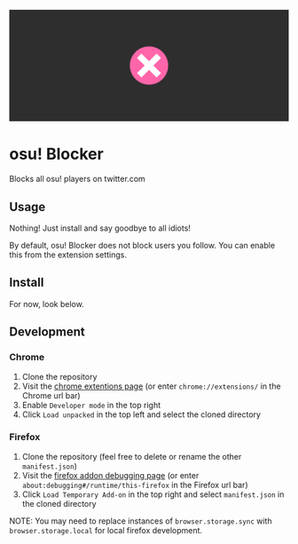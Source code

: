 ![Blue Blocker Marquee](assets/marquee.png)
# osu! Blocker
Blocks all osu! players on twitter.com

## Usage
Nothing! Just install and say goodbye to all idiots!

By default, osu! Blocker does not block users you follow. You can enable this from the extension settings.

## Install
For now, look below.

## Development
### Chrome
1. Clone the repository
2. Visit the [chrome extentions page](chrome://extensions/)
	(or enter `chrome://extensions/` in the Chrome url bar)
3. Enable `Developer mode` in the top right
4. Click `Load unpacked` in the top left and select the cloned directory

### Firefox
1. Clone the repository
	(feel free to delete or rename the other `manifest.json`)
3. Visit the [firefox addon debugging page](about:debugging#/runtime/this-firefox)
	(or enter `about:debugging#/runtime/this-firefox` in the Firefox url bar)
4. Click `Load Temporary Add-on` in the top right and select `manifest.json` in the cloned directory

NOTE: You may need to replace instances of `browser.storage.sync` with `browser.storage.local` for local firefox development.

